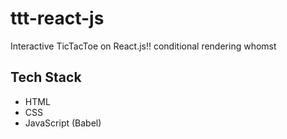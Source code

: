 # ttt-react-js
Interactive TicTacToe on React.js!! conditional rendering whomst

## Tech Stack
- HTML
- CSS
- JavaScript (Babel)
